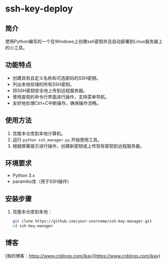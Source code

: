 # ssh-key-deploy

## 简介

使用Python编写的一个在Windows上创建ssh密钥并且自动部署到Linux服务器上的小工具。

## 功能特点

- 创建具有自定义名称和可选密码的SSH密钥。
- 列出本地存储的所有SSH密钥。
- 将SSH密钥安全地上传到远程服务器。
- 使用直观的命令行界面进行操作，支持菜单导航。
- 友好地处理Ctrl+C中断操作，确保操作流畅。

## 使用方法

1. 克隆本仓库到本地计算机。
2. 运行 `python ssh_manager.py` 开始使用工具。
3. 根据屏幕提示进行操作，创建新密钥或上传现有密钥到远程服务器。

## 环境要求

- Python 3.x
- paramiko库（用于SSH操作）

## 安装步骤

1. 克隆本仓库到本地：

   ```bash
   git clone https://github.com/your-username/ssh-key-manager.git
   cd ssh-key-manager

## 博客

[我的博客：https://www.cnblogs.com/ikay](https://www.cnblogs.com/ikay)